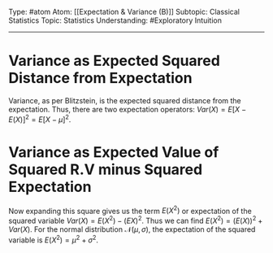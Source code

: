 Type: #atom
Atom: [[Expectation & Variance (B)]]
Subtopic: Classical Statistics
Topic: Statistics
Understanding: #Exploratory Intuition

----
# Variance as Expected Squared Distance from Expectation

Variance, as per Blitzstein, is the expected squared distance from the expectation. Thus, there are two expectation operators: $Var(X)=E[X-E(X)]^2=E[X-\mu]^2$.

# Variance as Expected Value of Squared R.V minus Squared Expectation

Now expanding this square gives us the term $E(X^2)$ or expectation of the squared variable $Var(X)=E(X^2)-(EX)^2$. Thus we can find $E(X^2)=(E(X))^2+Var(X)$. For the normal distribution $\mathcal{N}(\mu,\sigma)$, the expectation of the squared variable is $E(X^2)=\mu^2 + \sigma^2$.

